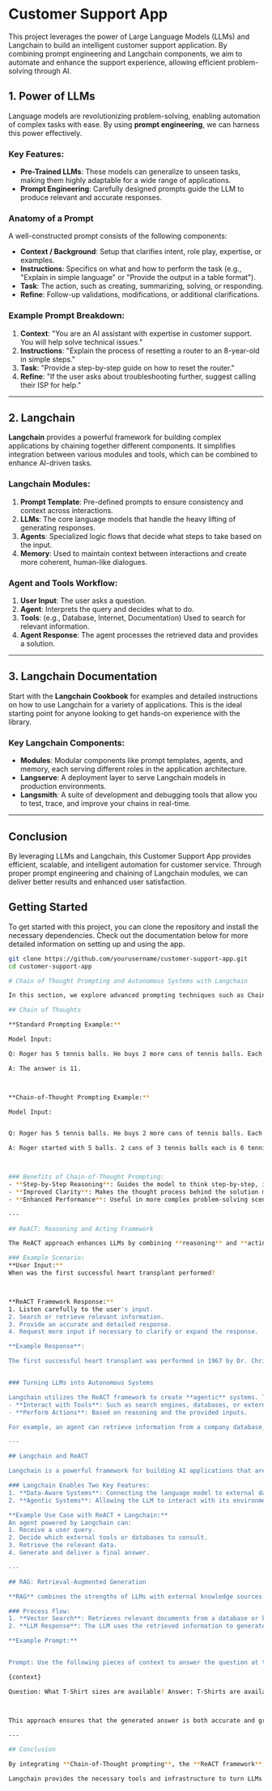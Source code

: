 # Customer Support App

This project leverages the power of Large Language Models (LLMs) and Langchain to build an intelligent customer support application. By combining prompt engineering and Langchain components, we aim to automate and enhance the support experience, allowing efficient problem-solving through AI.

## 1. Power of LLMs

Language models are revolutionizing problem-solving, enabling automation of complex tasks with ease. By using **prompt engineering**, we can harness this power effectively.

### Key Features:
- **Pre-Trained LLMs**: These models can generalize to unseen tasks, making them highly adaptable for a wide range of applications.
- **Prompt Engineering**: Carefully designed prompts guide the LLM to produce relevant and accurate responses.

### Anatomy of a Prompt
A well-constructed prompt consists of the following components:
- **Context / Background**: Setup that clarifies intent, role play, expertise, or examples.
- **Instructions**: Specifics on what and how to perform the task (e.g., "Explain in simple language" or "Provide the output in a table format").
- **Task**: The action, such as creating, summarizing, solving, or responding.
- **Refine**: Follow-up validations, modifications, or additional clarifications.

### Example Prompt Breakdown:

1. **Context**: "You are an AI assistant with expertise in customer support. You will help solve technical issues."
2. **Instructions**: "Explain the process of resetting a router to an 8-year-old in simple steps."
3. **Task**: "Provide a step-by-step guide on how to reset the router."
4. **Refine**: "If the user asks about troubleshooting further, suggest calling their ISP for help."

---

## 2. Langchain

**Langchain** provides a powerful framework for building complex applications by chaining together different components. It simplifies integration between various modules and tools, which can be combined to enhance AI-driven tasks.

### Langchain Modules:
1. **Prompt Template**: Pre-defined prompts to ensure consistency and context across interactions.
2. **LLMs**: The core language models that handle the heavy lifting of generating responses.
3. **Agents**: Specialized logic flows that decide what steps to take based on the input.
4. **Memory**: Used to maintain context between interactions and create more coherent, human-like dialogues.

### Agent and Tools Workflow:

1. **User Input**: The user asks a question.
2. **Agent**: Interprets the query and decides what to do.
3. **Tools**: (e.g., Database, Internet, Documentation) Used to search for relevant information.
4. **Agent Response**: The agent processes the retrieved data and provides a solution.

---

## 3. Langchain Documentation

Start with the **Langchain Cookbook** for examples and detailed instructions on how to use Langchain for a variety of applications. This is the ideal starting point for anyone looking to get hands-on experience with the library.

### Key Langchain Components:
- **Modules**: Modular components like prompt templates, agents, and memory, each serving different roles in the application architecture.
- **Langserve**: A deployment layer to serve Langchain models in production environments.
- **Langsmith**: A suite of development and debugging tools that allow you to test, trace, and improve your chains in real-time.

---

## Conclusion

By leveraging LLMs and Langchain, this Customer Support App provides efficient, scalable, and intelligent automation for customer service. Through proper prompt engineering and chaining of Langchain modules, we can deliver better results and enhanced user satisfaction.

## Getting Started

To get started with this project, you can clone the repository and install the necessary dependencies. Check out the documentation below for more detailed information on setting up and using the app.

```bash
git clone https://github.com/yourusername/customer-support-app.git
cd customer-support-app

# Chain of Thought Prompting and Autonomous Systems with Langchain

In this section, we explore advanced prompting techniques such as Chain-of-Thought and the ReACT framework. These techniques enhance LLM (Large Language Model) capabilities and help turn LLMs into more autonomous systems with the power of Langchain. We also introduce RAG (Retrieval Augmented Generation) for better knowledge retrieval.

## Chain of Thoughts

**Standard Prompting Example:**

Model Input:

Q: Roger has 5 tennis balls. He buys 2 more cans of tennis balls. Each can has 3 tennis balls. How many total balls does he now have?

A: The answer is 11.



**Chain-of-Thought Prompting Example:**

Model Input:


Q: Roger has 5 tennis balls. He buys 2 more cans of tennis balls. Each can has 3 tennis balls. How many total balls does he now have?

A: Roger started with 5 balls. 2 cans of 3 tennis balls each is 6 tennis balls. 5 + 6 = 11. The answer is 11.



### Benefits of Chain-of-Thought Prompting:
- **Step-by-Step Reasoning**: Guides the model to think step-by-step, improving problem-solving accuracy.
- **Improved Clarity**: Makes the thought process behind the solution more transparent.
- **Enhanced Performance**: Useful in more complex problem-solving scenarios where logical reasoning is essential.

---

## ReACT: Reasoning and Acting Framework

The ReACT approach enhances LLMs by combining **reasoning** and **acting**. It allows the language model not only to generate responses but also to perform actions in response to user queries.

### Example Scenario:
**User Input:**
When was the first successful heart transplant performed?



**ReACT Framework Response:**
1. Listen carefully to the user's input.
2. Search or retrieve relevant information.
3. Provide an accurate and detailed response.
4. Request more input if necessary to clarify or expand the response.

**Example Response**:

The first successful heart transplant was performed in 1967 by Dr. Christiaan Barnard in South Africa. The patient was 53-year-old Lewis Washkansky, who received the heart of a car accident victim.


### Turning LLMs into Autonomous Systems

Langchain utilizes the ReACT framework to create **agentic** systems. These agents can:
- **Interact with Tools**: Such as search engines, databases, or external APIs.
- **Perform Actions**: Based on reasoning and the provided inputs.

For example, an agent can retrieve information from a company database, perform calculations, or answer questions based on its findings.

---

## Langchain and ReACT

Langchain is a powerful framework for building AI applications that are both **data-aware** and **agentic**. It supports the ReACT paradigm by connecting LLMs to external tools and sources of data, enabling more advanced and autonomous behaviors.

### Langchain Enables Two Key Features:
1. **Data-Aware Systems**: Connecting the language model to external data sources (databases, documents, etc.) to enhance decision-making.
2. **Agentic Systems**: Allowing the LLM to interact with its environment, perform tasks, and return results autonomously.

**Example Use Case with ReACT + Langchain:**
An agent powered by Langchain can:
1. Receive a user query.
2. Decide which external tools or databases to consult.
3. Retrieve the relevant data.
4. Generate and deliver a final answer.

---

## RAG: Retrieval-Augmented Generation

**RAG** combines the strengths of LLMs with external knowledge sources through **Vector Search** and retrieval mechanisms.

### Process Flow:
1. **Vector Search**: Retrieves relevant documents from a database or knowledge repository based on the input query.
2. **LLM Response**: The LLM uses the retrieved information to generate a response, grounded in knowledge from the documents.

**Example Prompt:**


Prompt: Use the following pieces of context to answer the question at the end. If you don't know the answer, just say that you don't know, don't try to make up an answer.

{context}

Question: What T-Shirt sizes are available? Answer: T-Shirts are available in S, M, L, and XL.



This approach ensures that the generated answer is both accurate and grounded in real data.

---

## Conclusion

By integrating **Chain-of-Thought prompting**, the **ReACT framework**, and **RAG** with **Langchain**, we can build more intelligent, data-aware, and autonomous AI systems. These systems can retrieve, reason, act, and respond in ways that were previously unattainable with standard language models alone.

Langchain provides the necessary tools and infrastructure to turn LLMs into highly capable agents, paving the way for more sophisticated AI applications in customer support, automation, and beyond.
